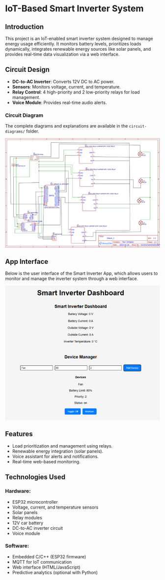 # IoT-Based Smart Inverter System

## Introduction
This project is an IoT-enabled smart inverter system designed to manage energy usage efficiently. It monitors battery levels, prioritizes loads dynamically, integrates renewable energy sources like solar panels, and provides real-time data visualization via a web interface.

## Circuit Design
- **DC-to-AC Inverter**: Converts 12V DC to AC power.
- **Sensors**: Monitors voltage, current, and temperature.
- **Relay Control**: 4 high-priority and 2 low-priority relays for load management.
- **Voice Module**: Provides real-time audio alerts.

### Circuit Diagram
The complete diagrams and explanations are available in the `circuit-diagrams/` folder.

![Circuit Design](./images/Circuit%20Design.png)

## App Interface

Below is the user interface of the Smart Inverter App, which allows users to monitor and manage the inverter system through a web interface.

![Smart Inverter App Interface](./images/Smart%20Inverter%20App%20Interface.png)

## Features
- Load prioritization and management using relays.
- Renewable energy integration (solar panels).
- Voice assistant for alerts and notifications.
- Real-time web-based monitoring.

## Technologies Used

### Hardware:
- ESP32 microcontroller
- Voltage, current, and temperature sensors
- Solar panels
- Relay modules
- 12V car battery
- DC-to-AC inverter circuit
- Voice module

### Software:
- Embedded C/C++ (ESP32 firmware)
- MQTT for IoT communication
- Web interface (HTML/JavaScript)
- Predictive analytics (optional with Python)
